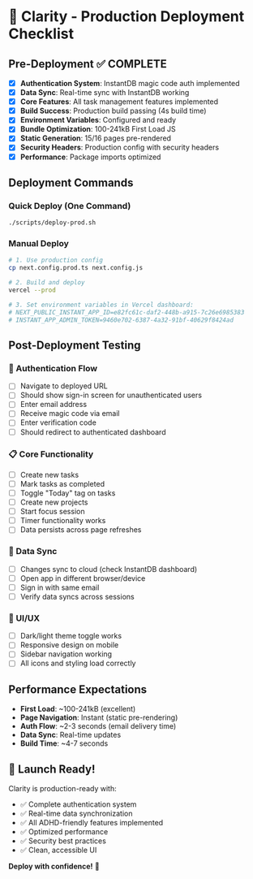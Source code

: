 # 🚀 Clarity - Production Deployment Checklist

## Pre-Deployment ✅ COMPLETE

- [x] **Authentication System**: InstantDB magic code auth implemented
- [x] **Data Sync**: Real-time sync with InstantDB working
- [x] **Core Features**: All task management features implemented
- [x] **Build Success**: Production build passing (4s build time)
- [x] **Environment Variables**: Configured and ready
- [x] **Bundle Optimization**: 100-241kB First Load JS
- [x] **Static Generation**: 15/16 pages pre-rendered
- [x] **Security Headers**: Production config with security headers
- [x] **Performance**: Package imports optimized

## Deployment Commands

### Quick Deploy (One Command)
```bash
./scripts/deploy-prod.sh
```

### Manual Deploy
```bash
# 1. Use production config
cp next.config.prod.ts next.config.js

# 2. Build and deploy
vercel --prod

# 3. Set environment variables in Vercel dashboard:
# NEXT_PUBLIC_INSTANT_APP_ID=e82fc61c-daf2-448b-a915-7c26e6985383
# INSTANT_APP_ADMIN_TOKEN=9460e702-6387-4a32-91bf-40629f8424ad
```

## Post-Deployment Testing

### 🔐 Authentication Flow
- [ ] Navigate to deployed URL
- [ ] Should show sign-in screen for unauthenticated users
- [ ] Enter email address
- [ ] Receive magic code via email
- [ ] Enter verification code
- [ ] Should redirect to authenticated dashboard

### 📋 Core Functionality
- [ ] Create new tasks
- [ ] Mark tasks as completed
- [ ] Toggle "Today" tag on tasks
- [ ] Create new projects
- [ ] Start focus session
- [ ] Timer functionality works
- [ ] Data persists across page refreshes

### 🔄 Data Sync
- [ ] Changes sync to cloud (check InstantDB dashboard)
- [ ] Open app in different browser/device
- [ ] Sign in with same email
- [ ] Verify data syncs across sessions

### 🎨 UI/UX
- [ ] Dark/light theme toggle works
- [ ] Responsive design on mobile
- [ ] Sidebar navigation working
- [ ] All icons and styling load correctly

## Performance Expectations

- **First Load**: ~100-241kB (excellent)
- **Page Navigation**: Instant (static pre-rendering)
- **Auth Flow**: ~2-3 seconds (email delivery time)
- **Data Sync**: Real-time updates
- **Build Time**: ~4-7 seconds

## 🎉 Launch Ready!

Clarity is production-ready with:
- ✅ Complete authentication system
- ✅ Real-time data synchronization  
- ✅ All ADHD-friendly features implemented
- ✅ Optimized performance
- ✅ Security best practices
- ✅ Clean, accessible UI

**Deploy with confidence!** 🚀
